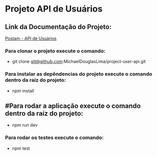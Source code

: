# Projeto API de Usuários

## Link da Documentação do Projeto:
[Postam - API de Usuários](https://documenter.getpostman.com/view/37451839/2sA3s6GVds)

### Para clonar o projeto execute o comando:

- git clone git@github.com:MichaelDouglasLima/project-user-api.git

### Para instalar as depêndencias do projeto execute o comando dentro da raíz do projeto:

- npm install

## #Para rodar a aplicação execute o comando dentro da raíz do projeto:

- npm run dev

### Para rodar os testes execute o comando:

- npm test
